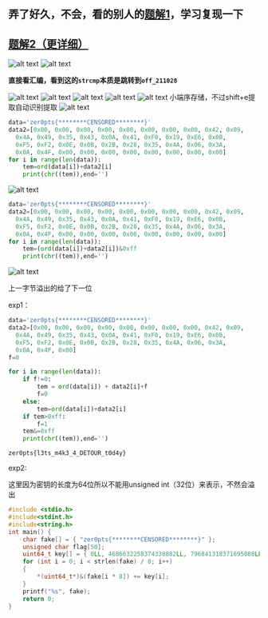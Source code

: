 ## 弄了好久，不会，看的别人的[题解1](https://www.cnblogs.com/Hznuxxw/p/16989358.html)，学习复现一下
## [题解2（更详细）](https://blog.csdn.net/2403_88000145/article/details/144201087?spm=1001.2101.3001.6650.2&utm_medium=distribute.pc_relevant.none-task-blog-2%7Edefault%7EYuanLiJiHua%7ECtr-2-144201087-blog-118148770.235%5Ev43%5Epc_blog_bottom_relevance_base1&depth_1-utm_source=distribute.pc_relevant.none-task-blog-2%7Edefault%7EYuanLiJiHua%7ECtr-2-144201087-blog-118148770.235%5Ev43%5Epc_blog_bottom_relevance_base1)
![alt text](image.png)
![alt text](image-5.png)

**直接看汇编，看到这的`strcmp`本质是跳转到`off_211028`**

![alt text](360e127e3c9bc38f0a8abe3989048feb_720.jpg)
![alt text](image-4.png)
![alt text](image-1.png)
![alt text](image-3.png)
![alt text](image-2.png)
小端序存储，不过shift+e提取自动识别提取
![alt text](image-6.png)
```python
data='zer0pts{********CENSORED********}'
data2=[0x00, 0x00, 0x00, 0x00, 0x00, 0x00, 0x00, 0x00, 0x42, 0x09,
  0x4A, 0x49, 0x35, 0x43, 0x0A, 0x41, 0xF0, 0x19, 0xE6, 0x0B,
  0xF5, 0xF2, 0x0E, 0x0B, 0x2B, 0x28, 0x35, 0x4A, 0x06, 0x3A,
  0x0A, 0x4F, 0x00, 0x00, 0x00, 0x00, 0x00, 0x00, 0x00, 0x00]
for i in range(len(data)):
    tem=ord(data[i])+data2[i]
    print(chr((tem)),end='')
```
![alt text](image-7.png)
```python
data='zer0pts{********CENSORED********}'
data2=[0x00, 0x00, 0x00, 0x00, 0x00, 0x00, 0x00, 0x00, 0x42, 0x09,
  0x4A, 0x49, 0x35, 0x43, 0x0A, 0x41, 0xF0, 0x19, 0xE6, 0x0B,
  0xF5, 0xF2, 0x0E, 0x0B, 0x2B, 0x28, 0x35, 0x4A, 0x06, 0x3A,
  0x0A, 0x4F, 0x00, 0x00, 0x00, 0x00, 0x00, 0x00, 0x00, 0x00]
for i in range(len(data)):
    tem=(ord(data[i])+data2[i])&0xff
    print(chr((tem)),end='')
```
![alt text](image-8.png)

上一字节溢出的给了下一位

exp1：
```python
data='zer0pts{********CENSORED********}'
data2=[0x00, 0x00, 0x00, 0x00, 0x00, 0x00, 0x00, 0x00, 0x42, 0x09,
  0x4A, 0x49, 0x35, 0x43, 0x0A, 0x41, 0xF0, 0x19, 0xE6, 0x0B,
  0xF5, 0xF2, 0x0E, 0x0B, 0x2B, 0x28, 0x35, 0x4A, 0x06, 0x3A,
  0x0A, 0x4F, 0x00]
f=0

for i in range(len(data)):
    if f!=0:
        tem = ord(data[i]) + data2[i]+f
        f=0
    else:
        tem=ord(data[i])+data2[i]
    if tem>0xff:
        f=1
    tem&=0xff
    print(chr((tem)),end='')

```

`zer0pts{l3ts_m4k3_4_DETOUR_t0d4y}`

exp2:

这里因为密钥的长度为64位所以不能用unsigned int（32位）来表示，不然会溢出
```c
#include <stdio.h>
#include<stdint.h>
#include<string.h>
int main() {
	char fake[] = { "zer0pts{********CENSORED********}" };
	unsigned char flag[50];
	uint64_t key[] = { 0LL, 4686632258374338882LL, 796841318371695088LL, 5695428477452625963LL, 0LL };
	for (int i = 0; i < strlen(fake) / 8; i++)
	{
		*(uint64_t*)&(fake[i * 8]) += key[i];
	}
	printf("%s", fake);
	return 0;
}
```